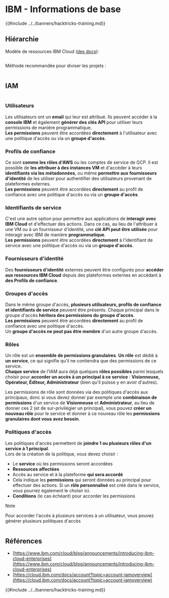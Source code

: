 # IBM - Informations de base

{{#include ../../banners/hacktricks-training.md}}

## Hiérarchie

Modèle de ressources IBM Cloud ([des docs](https://www.ibm.com/blog/announcement/introducing-ibm-cloud-enterprises/)):

<figure><img src="../../images/image (225).png" alt=""><figcaption></figcaption></figure>

Méthode recommandée pour diviser les projets :

<figure><img src="../../images/image (239).png" alt=""><figcaption></figcaption></figure>

## IAM

<figure><img src="../../images/image (266).png" alt=""><figcaption></figcaption></figure>

### Utilisateurs

Les utilisateurs ont un **email** qui leur est attribué. Ils peuvent accéder à la **console IBM** et également **générer des clés API** pour utiliser leurs permissions de manière programmatique.\
**Les permissions** peuvent être accordées **directement** à l'utilisateur avec une politique d'accès ou via un **groupe d'accès**.

### Profils de confiance

Ce sont **comme les rôles d'AWS** ou les comptes de service de GCP. Il est possible de **les attribuer à des instances VM** et d'accéder à leurs **identifiants via les métadonnées**, ou même **permettre aux fournisseurs d'identité** de les utiliser pour authentifier des utilisateurs provenant de plateformes externes.\
**Les permissions** peuvent être accordées **directement** au profil de confiance avec une politique d'accès ou via un **groupe d'accès**.

### Identifiants de service

C'est une autre option pour permettre aux applications de **interagir avec IBM Cloud** et d'effectuer des actions. Dans ce cas, au lieu de l'attribuer à une VM ou à un fournisseur d'identité, une **clé API peut être utilisée** pour interagir avec IBM de manière **programmatique**.\
**Les permissions** peuvent être accordées **directement** à l'identifiant de service avec une politique d'accès ou via un **groupe d'accès**.

### Fournisseurs d'identité

Des **fournisseurs d'identité** externes peuvent être configurés pour **accéder aux ressources IBM Cloud** depuis des plateformes externes en accédant à **des Profils de confiance**.

### Groupes d'accès

Dans le même groupe d'accès, **plusieurs utilisateurs, profils de confiance et identifiants de service** peuvent être présents. Chaque principal dans le groupe d'accès **héritera des permissions du groupe d'accès**.\
**Les permissions** peuvent être accordées **directement** au profil de confiance avec une politique d'accès.\
Un **groupe d'accès ne peut pas être membre** d'un autre groupe d'accès.

### Rôles

Un rôle est un **ensemble de permissions granulaires**. **Un rôle** est dédié à **un service**, ce qui signifie qu'il ne contiendra que des permissions de ce service.\
**Chaque service** de l'IAM aura déjà quelques **rôles possibles** parmi lesquels choisir pour **accorder un accès à un principal à ce service** : **Visionneuse, Opérateur, Éditeur, Administrateur** (bien qu'il puisse y en avoir d'autres).

Les permissions de rôle sont données via des politiques d'accès aux principaux, donc si vous devez donner par exemple une **combinaison de permissions** d'un service de **Visionneuse** et **Administrateur**, au lieu de donner ces 2 (et de sur-privilégier un principal), vous pouvez **créer un nouveau rôle** pour le service et donner à ce nouveau rôle les **permissions granulaires dont vous avez besoin**.

### Politiques d'accès

Les politiques d'accès permettent de **joindre 1 ou plusieurs rôles d'un service à 1 principal**.\
Lors de la création de la politique, vous devez choisir :

- Le **service** où les permissions seront accordées
- **Ressources affectées**
- Accès au service et à la plateforme **qui sera accordé**
- Cela indique les **permissions** qui seront données au principal pour effectuer des actions. Si un **rôle personnalisé** est créé dans le service, vous pourrez également le choisir ici.
- **Conditions** (le cas échéant) pour accorder les permissions

> [!NOTE]
> Pour accorder l'accès à plusieurs services à un utilisateur, vous pouvez générer plusieurs politiques d'accès

<figure><img src="../../images/image (248).png" alt=""><figcaption></figcaption></figure>

## Références

- [https://www.ibm.com/cloud/blog/announcements/introducing-ibm-cloud-enterprises](https://www.ibm.com/cloud/blog/announcements/introducing-ibm-cloud-enterprises)
- [https://cloud.ibm.com/docs/account?topic=account-iamoverview](https://cloud.ibm.com/docs/account?topic=account-iamoverview)

{{#include ../../banners/hacktricks-training.md}}
